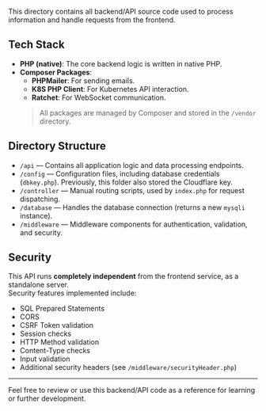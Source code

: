 This directory contains all backend/API source code used to process information and handle requests from the frontend.

## Tech Stack

- **PHP (native)**: The core backend logic is written in native PHP.
- **Composer Packages**:
  - **PHPMailer**: For sending emails.
  - **K8S PHP Client**: For Kubernetes API interaction.
  - **Ratchet**: For WebSocket communication.
  > All packages are managed by Composer and stored in the `/vendor` directory.

## Directory Structure

- `/api` — Contains all application logic and data processing endpoints.
- `/config` — Configuration files, including database credentials (`dbkey.php`). Previously, this folder also stored the Cloudflare key.
- `/controller` — Manual routing scripts, used by `index.php` for request dispatching.
- `/database` — Handles the database connection (returns a new `mysqli` instance).
- `/middleware` — Middleware components for authentication, validation, and security.

## Security

This API runs **completely independent** from the frontend service, as a standalone server.  
Security features implemented include:
- SQL Prepared Statements
- CORS
- CSRF Token validation
- Session checks
- HTTP Method validation
- Content-Type checks
- Input validation
- Additional security headers (see `/middleware/securityHeader.php`)

---

Feel free to review or use this backend/API code as a reference for learning or further development.

